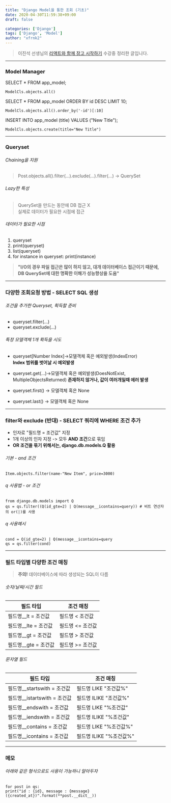 ```yaml
---
title: "Django Model을 통한 조회 (기초)"
date: 2020-04-30T11:59:38+09:00
draft: false

categories: ['Django']
tags: ['Django', 'Model']
author: "xfrnk2"
---
```

>이진석 선생님의 [리액트와 함께 장고 시작하기](https://educast.com/course/web/ZU53) 수강중 정리한 글입니다.
---
### Model Manager
SELECT * FROM app_model;
~~~
ModelCls.objects.all()
~~~
SELECT * FROM app_model ORDER BY id DESC LIMIT 10;
~~~
ModelCls.objects.all().order_by('-id')[:10]
~~~
INSERT INTO app_model (title) VALUES ("New Title");
~~~
ModelCls.objects.create(title="New Title")
~~~
---
### Queryset

###### Chaining을 지원
> Post.objects.all().filter(...).exclude(...).filter(...) -> QuerySet

###### Lazy한 특성
>  QuerySet을 만드는 동안에 DB 접근 X  
> 실제로 데이터가 필요한 시점에 접근
###### 데이터가 필요한 시점
  1. queryset
  2. print(queryset)
  3. list(queryset)
  4. for instance in queryset: print(instance)
> **"I/O의 경우 파일 접근은 많이 하지 않고, 대개 데이터베이스 접근이기 때문에, DB QuerySet에 대한 명확한 이해가 성능향상을 도움"**
---
### 다양한 조회요청 방법 - SELECT SQL 생성
###### 조건을 추가한 Queryset, 획득할 준비

+ queryset.filter(...)  
+ queryset.exclude(...)
###### 특정 모델객체 1개 획득을 시도

+ queryset[Number Index]->모델객체 혹은 예외발생(IndexError)  
**Index 범위를 벗어날 시 예외발생**  

+ queryset.get(...)->모델객체 혹은 예외발생(DoesNotExist, MultipleObjectsReturned)
**존재하지 않거나, 값이 여러개일때 에러 발생**
+ queryset.first() -> 모델객체 혹은 None 
+ queryset.last() -> 모델객체 혹은 None
---
### filter와 exclude (반대) - SELECT 쿼리에 WHERE 조건 추가
+ 인자로 "필드명 = 조건값" 지정
+ 1개 이상의 인자 지정 -> 모두 **AND 조건**으로 묶임
+ **OR 조건을 묶기 위해서는, django.db.models.Q 활용**

###### 기본 - and 조건
~~~
Item.objects.filter(name-"New Item", price=3000)
~~~
###### q 사용법 - or 조건 
~~~
from django.db.models import Q
qs = qs.filter((Q(id_gte=2) | Q(message__icontains=query)) # 비트 연산자의 or(|)를 사용
~~~
###### q 사용예시
~~~
cond = Q(id_gte=2) | Q(message__icontains=query
qs = qs.filter(cond)
~~~
---
### 필드 타입별 다양한 조건 매칭
> **주의!** 데이터베이스에 따라 생성되는 SQL이 다름
###### 숫자/날짜/시간 필드
|필드 타입|조건 매칭|
|-|-|
필드명__lt = 조건값 | 필드명 < 조건값 
필드명__lte = 조건값 | 필드명 <= 조건값 
필드명__gt = 조건값 | 필드명 > 조건값 
필드명__gte = 조건값 | 필드명 >= 조건값   
    
    
###### 문자열 필드
|필드 타입|조건 매칭|
|-|-|
필드명__startswith = 조건값 | 필드명 LIKE "조건값%"
필드명__istartswith = 조건값 | 필드명 ILIKE "조건값%"
필드명__endswith = 조건값 | 필드명 LIKE "%조건값"
필드명__iendswith = 조건값 | 필드명 ILIKE "%조건값"
필드명__contains = 조건값 | 필드명 LIKE "%조건값%"
필드명__icontains = 조건값 | 필드명 ILIKE "%조건값%"
---
### 메모
###### 아래와 같은 형식으로도 사용이 가능하니 알아두자
~~~
for post in qs:
print("id : {id}, message : {message} ({created_at})".format(**post.__dict__)) 
~~~

